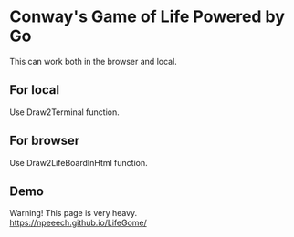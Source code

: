 # Conway's Game of Life Powered by Go
This can work both in the browser and local.  

## For local
Use Draw2Terminal function.

## For browser
Use Draw2LifeBoardInHtml function.  

## Demo
Warning! This page is very heavy.  
https://npeeech.github.io/LifeGome/  
